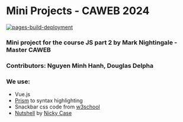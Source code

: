# Mini Projects - CAWEB 2024
[![pages-build-deployment](https://github.com/hans-min/mini-project-CAWEB/actions/workflows/pages/pages-build-deployment/badge.svg)](https://github.com/hans-min/mini-project-CAWEB/actions/workflows/pages/pages-build-deployment)
### Mini project for the course JS part 2 by Mark Nightingale - Master CAWEB
### Contributors: Nguyen Minh Hanh, Douglas Delpha
### We use: 
 - Vue.js 
 - [Prism](https://prismjs.com/index.html) to syntax highlighting
 - Snackbar css code from [w3school](https://www.w3schools.com/howto/howto_js_snackbar.asp)
 - [Nutshell](https://ncase.me/nutshell/) by [Nicky Case](https://ncase.me/)  
